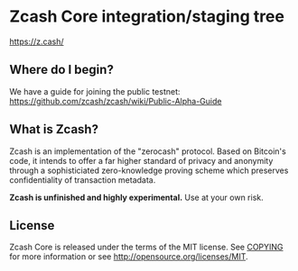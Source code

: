 Zcash Core integration/staging tree
=====================================

https://z.cash/

Where do I begin?
-----------------

We have a guide for joining the public testnet: https://github.com/zcash/zcash/wiki/Public-Alpha-Guide

What is Zcash?
----------------

Zcash is an implementation of the "zerocash" protocol. Based on Bitcoin's code, it intends to
offer a far higher standard of privacy and anonymity through a sophisticiated zero-knowledge
proving scheme which preserves confidentiality of transaction metadata.

**Zcash is unfinished and highly experimental.** Use at your own risk.

License
-------

Zcash Core is released under the terms of the MIT license. See [COPYING](COPYING) for more
information or see http://opensource.org/licenses/MIT.
